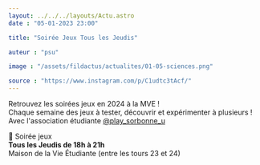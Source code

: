 ```yaml
---
layout: ../../../layouts/Actu.astro
date : "05-01-2023 23:00"

title: "Soirée Jeux Tous les Jeudis"

auteur : "psu"

image : "/assets/fildactus/actualites/01-05-sciences.png"

source : "https://www.instagram.com/p/C1udtc3tAcf/"
---
```


Retrouvez les soirées jeux en 2024 à la MVE !  
Chaque semaine des jeux à tester, découvrir et expérimenter à plusieurs !  
Avec l'association étudiante [@play_sorbonne_u](https://www.instagram.com/play_sorbonne_u/)

🎲 Soirée jeux  
__Tous les Jeudis de 18h à 21h__  
Maison de la Vie Étudiante (entre les tours 23 et 24)